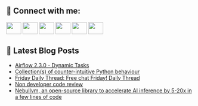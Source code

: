 ## 🔎 Connect with me:
[<img height="32" width="40" src="https://cdn.jsdelivr.net/npm/simple-icons@v5/icons/telegram.svg" />](https://t.me/bullbesh)
[<img height="32" width="40" src="https://cdn.jsdelivr.net/npm/simple-icons@v5/icons/vk.svg" />](https://vk.com/bullbesh)
[<img height="32" width="40" src="https://cdn.jsdelivr.net/npm/simple-icons@v5/icons/twitter.svg" />](https://twitter.com/bullbesh1)
[<img height="32" width="40" src="https://cdn.jsdelivr.net/npm/simple-icons@v5/icons/instagram.svg" />](https://www.instagram.com/bullbesh)
[<img height="32" width="40" src="https://cdn.jsdelivr.net/npm/simple-icons@v5/icons/reddit.svg" />](https://www.reddit.com/user/bullbesh)
[<img height="32" width="40" src="https://cdn.jsdelivr.net/npm/simple-icons@v5/icons/youtube.svg" />](https://www.youtube.com/channel/UCtfjRs6uzgq5mfm8S06WTcg)

## 📕 Latest Blog Posts
<!-- BLOG-POST-LIST:START -->
- [Airflow 2.3.0 - Dynamic Tasks](https://www.reddit.com/r/Python/comments/u3vzb1/airflow_230_dynamic_tasks/)
- [Collection&lpar;s&rpar; of counter-intuitive Python behaviour](https://www.reddit.com/r/Python/comments/u3vd2g/collections_of_counterintuitive_python_behaviour/)
- [Friday Daily Thread: Free chat Friday! Daily Thread](https://www.reddit.com/r/Python/comments/u3uzei/friday_daily_thread_free_chat_friday_daily_thread/)
- [Non developer code review](https://www.reddit.com/r/Python/comments/u3u8om/non_developer_code_review/)
- [Nebullvm, an open-source library to accelerate AI inference by 5-20x in a few lines of code](https://www.reddit.com/r/Python/comments/u3u3ts/nebullvm_an_opensource_library_to_accelerate_ai/)
<!-- BLOG-POST-LIST:END -->
